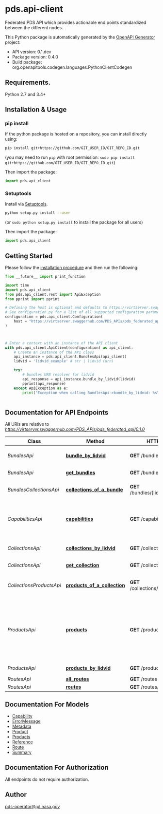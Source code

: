 # pds.api-client
Federated PDS API which provides actionable end points standardized
between the different nodes.


This Python package is automatically generated by the [OpenAPI Generator](https://openapi-generator.tech) project:

- API version: 0.1.dev
- Package version: 0.4.0
- Build package: org.openapitools.codegen.languages.PythonClientCodegen

## Requirements.

Python 2.7 and 3.4+

## Installation & Usage
### pip install

If the python package is hosted on a repository, you can install directly using:

```sh
pip install git+https://github.com/GIT_USER_ID/GIT_REPO_ID.git
```
(you may need to run `pip` with root permission: `sudo pip install git+https://github.com/GIT_USER_ID/GIT_REPO_ID.git`)

Then import the package:
```python
import pds.api_client
```

### Setuptools

Install via [Setuptools](http://pypi.python.org/pypi/setuptools).

```sh
python setup.py install --user
```
(or `sudo python setup.py install` to install the package for all users)

Then import the package:
```python
import pds.api_client
```

## Getting Started

Please follow the [installation procedure](#installation--usage) and then run the following:

```python
from __future__ import print_function

import time
import pds.api_client
from pds.api_client.rest import ApiException
from pprint import pprint

# Defining the host is optional and defaults to https://virtserver.swaggerhub.com/PDS_APIs/pds_federated_api/0.1.0
# See configuration.py for a list of all supported configuration parameters.
configuration = pds.api_client.Configuration(
    host = "https://virtserver.swaggerhub.com/PDS_APIs/pds_federated_api/0.1.0"
)



# Enter a context with an instance of the API client
with pds.api_client.ApiClient(configuration) as api_client:
    # Create an instance of the API class
    api_instance = pds.api_client.BundlesApi(api_client)
    lidvid = 'lidvid_example' # str | lidvid (urn)

    try:
        # bundles URN resolver for lidvid
        api_response = api_instance.bundle_by_lidvid(lidvid)
        pprint(api_response)
    except ApiException as e:
        print("Exception when calling BundlesApi->bundle_by_lidvid: %s\n" % e)
    
```

## Documentation for API Endpoints

All URIs are relative to *https://virtserver.swaggerhub.com/PDS_APIs/pds_federated_api/0.1.0*

Class | Method | HTTP request | Description
------------ | ------------- | ------------- | -------------
*BundlesApi* | [**bundle_by_lidvid**](docs/BundlesApi.md#bundle_by_lidvid) | **GET** /bundles/{lidvid} | bundles URN resolver for lidvid
*BundlesApi* | [**get_bundles**](docs/BundlesApi.md#get_bundles) | **GET** /bundles | request PDS bundles
*BundlesCollectionsApi* | [**collections_of_a_bundle**](docs/BundlesCollectionsApi.md#collections_of_a_bundle) | **GET** /bundles/{lidvid}/collections | get collections belonging to a given bundle
*CapabilitiesApi* | [**capabilities**](docs/CapabilitiesApi.md#capabilities) | **GET** /capabilities | capabilities api entry point, list the resources provided by the current API end-point.
*CollectionsApi* | [**collections_by_lidvid**](docs/CollectionsApi.md#collections_by_lidvid) | **GET** /collections/{lidvid} | collections URN resolver for lidvid
*CollectionsApi* | [**get_collection**](docs/CollectionsApi.md#get_collection) | **GET** /collections | request PDS collections
*CollectionsProductsApi* | [**products_of_a_collection**](docs/CollectionsProductsApi.md#products_of_a_collection) | **GET** /collections/{lidvid}/products | get producs belonging to a given collection
*ProductsApi* | [**products**](docs/ProductsApi.md#products) | **GET** /products | search across all PDS data products, including bundles, collections, documentation, and observational products,
*ProductsApi* | [**products_by_lidvid**](docs/ProductsApi.md#products_by_lidvid) | **GET** /products/{lidvid} | URN resolver for lidvid
*RoutesApi* | [**all_routes**](docs/RoutesApi.md#all_routes) | **GET** /routes | 
*RoutesApi* | [**routes**](docs/RoutesApi.md#routes) | **GET** /routes/{resource} | 


## Documentation For Models

 - [Capability](docs/Capability.md)
 - [ErrorMessage](docs/ErrorMessage.md)
 - [Metadata](docs/Metadata.md)
 - [Product](docs/Product.md)
 - [Products](docs/Products.md)
 - [Reference](docs/Reference.md)
 - [Route](docs/Route.md)
 - [Summary](docs/Summary.md)


## Documentation For Authorization

 All endpoints do not require authorization.

## Author

pds-operator@jpl.nasa.gov


